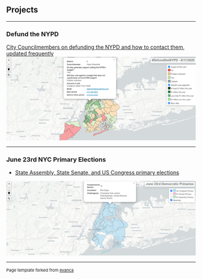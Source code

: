 ## Projects

---

### Defund the NYPD 

[City Councilmembers on defunding the NYPD and how to contact them, updated frequently](https://miranda-adams.github.io/defund-nypd/)
<img src="images/defund_preview.PNG?raw=true"/>


---

### June 23rd NYC Primary Elections

- [State Assembly, State Senate, and US Congress primary elections](https://miranda-adams.github.io/primary-map/)
<img src="images/primary_preview.PNG?raw=true"/>


---

<p style="font-size:11px">Page template forked from <a href="https://github.com/evanca/quick-portfolio">evanca</a></p>
<!-- Remove above link if you don't want to attibute -->
